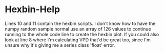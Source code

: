 # Hexbin-Help

Lines 10 and 11 contain the hexbin scripts. I don't know how to have the numpy random sample normal use an array of 126 values to continue running to the whole code line to create the hexbin plot. If you could also look at line 8 where I'm calculating VPD that'd be great too, since I'm unsure why it's giving me a series class 'float' error. 

